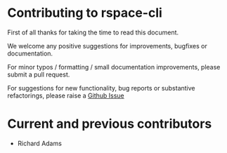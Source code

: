 # Contributing to rspace-cli

First of all thanks for taking the time to read this document.

We welcome any positive suggestions for improvements, bugfixes or documentation.

For minor typos / formatting / small documentation improvements, please submit a 
pull request.

For suggestions for new functionality, bug reports or substantive refactorings,
please raise a [Github Issue](https://guides.github.com/features/issues/)

# Current and previous contributors

* Richard Adams



